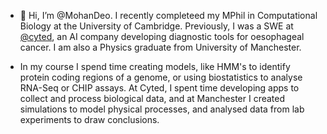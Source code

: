 - 👋 Hi, I’m @MohanDeo. I recently completeed my MPhil in Computational Biology at the University of Cambridge. Previously, I was a SWE at [@cyted](https://cyted.ai/), an AI company developing diagnostic tools for oesophageal cancer. I am also a Physics graduate from University of Manchester.

- In my course I spend time creating models, like HMM's to identify protein coding regions of a genome, or using biostatistics to analyse RNA-Seq or CHIP assays. At Cyted, I spent time developing apps to collect and process biological data, and at Manchester I created simulations to model physical processes, and analysed data from lab experiments to draw conclusions.
<!---
MohanDeo/MohanDeo is a ✨ special ✨ repository because its `README.md` (this file) appears on your GitHub profile.
You can click the Preview link to take a look at your changes.
--->
